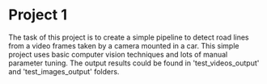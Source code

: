 # Project 1
The task of this project is to create a simple pipeline to detect road lines from a video frames taken by a camera mounted in a car.
This simple project uses basic computer vision techniques and lots of manual parameter tuning.
The output results could be found in 'test_videos_output' and 'test_images_output' folders.
